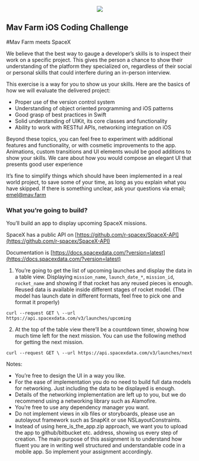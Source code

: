 <p align="center">
  <img src="https://s3.us-east-2.amazonaws.com/mavfarm-assets/static/images/mavfarm_logo.png"/>
</p>

## Mav Farm iOS Coding Challenge

#Mav Farm meets SpaceX

We believe that the best way to gauge a developer’s skills is to inspect their work on a specific project. This gives the person a chance to show their understanding of the platform they specialized on, regardless of their social or personal skills that could interfere during an in-person interview.

This exercise is a way for you to show us your skills. Here are the basics of how we will evaluate the delivered project:

- Proper use of the version control system
- Understanding of object oriented programming and iOS patterns 
- Good grasp of best practices in Swift
- Solid understanding of UIKit, its core classes and functionality
- Ability to work with RESTful APIs, networking integration on iOS

Beyond these topics, you can feel free to experiment with additional features and functionality, or with cosmetic improvements to the app. Animations, custom transitions and UI elements would be good additions to show your skills. We care about how you would compose an elegant UI that presents good user experience

It’s fine to simplify things which should have been implemented in a real world project, to save some of your time, as long as you explain what you have skipped. If there is something unclear, ask your questions via email;
emel@mav.farm

### What you’re going to build?

You’ll build an app to display upcoming SpaceX missions.

SpaceX has a public API on ​[https://github.com/r-spacex/SpaceX-API](https://github.com/r-spacex/SpaceX-API)
 
Documentation is [https://docs.spacexdata.com/?version=latest](https://docs.spacexdata.com/?version=latest)

1) You’re going to get the list of upcoming launches and display the data in a table view. Displaying `mission_name`, `launch_date_*`, `mission_id`, `rocket_name` and showing if that rocket has any reused pieces is enough. Reused data is available inside different stages of rocket model.
(The model has launch date in different formats, feel free to pick one and format it properly)

`curl --request GET \ --url https://api.spacexdata.com/v3/launches/upcoming`

2) At the top of the table view there’ll be a countdown timer, showing how much time left for the next mission. You can use the following method for getting the next mission.

`curl --request GET \ --url https://api.spacexdata.com/v3/launches/next`

Notes:

- You’re free to design the UI in a way you like.
- For the ease of implementation you do no need to build full data models for
networking. Just including the data to be displayed is enough.
- Details of the networking implementation are left up to you, but we do recommend using a networking library such as Alamofire.
- You’re free to use any dependency manager you want.
- Do not implement views in xib files or storyboards, please use an autolayout framework
such as SnapKit or use NSLayoutConstraints.
- Instead of using here_is_the_app.zip approach, we want you to upload the app to github/bitbucket etc. address, showing us every step of creation.
The main purpose of this assignment is to understand how fluent you are in writing well structured and understandable code in a mobile app. So implement your assignment accordingly.
